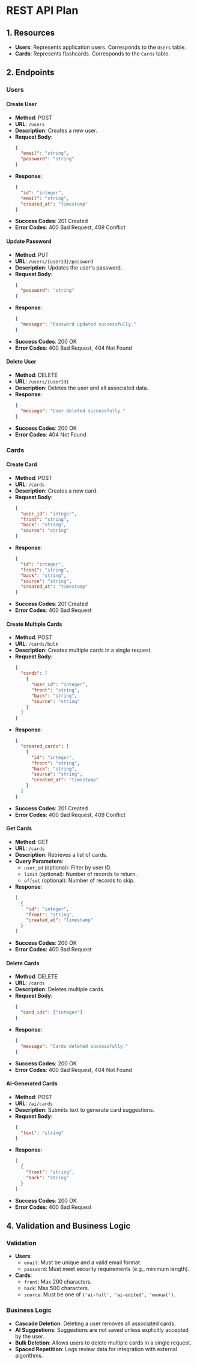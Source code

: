 # REST API Plan

## 1. Resources
- **Users**: Represents application users. Corresponds to the `Users` table.
- **Cards**: Represents flashcards. Corresponds to the `Cards` table.

## 2. Endpoints

### Users

#### Create User
- **Method**: POST
- **URL**: `/users`
- **Description**: Creates a new user.
- **Request Body**:
  ```json
  {
    "email": "string",
    "password": "string"
  }
  ```
- **Response**:
  ```json
  {
    "id": "integer",
    "email": "string",
    "created_at": "timestamp"
  }
  ```
- **Success Codes**: 201 Created
- **Error Codes**: 400 Bad Request, 409 Conflict

#### Update Password
- **Method**: PUT
- **URL**: `/users/{userId}/password`
- **Description**: Updates the user's password.
- **Request Body**:
  ```json
  {
    "password": "string"
  }
  ```
- **Response**:
  ```json
  {
    "message": "Password updated successfully."
  }
  ```
- **Success Codes**: 200 OK
- **Error Codes**: 400 Bad Request, 404 Not Found

#### Delete User
- **Method**: DELETE
- **URL**: `/users/{userId}`
- **Description**: Deletes the user and all associated data.
- **Response**:
  ```json
  {
    "message": "User deleted successfully."
  }
  ```
- **Success Codes**: 200 OK
- **Error Codes**: 404 Not Found

### Cards

#### Create Card
- **Method**: POST
- **URL**: `/cards`
- **Description**: Creates a new card.
- **Request Body**:
  ```json
  {
    "user_id": "integer",
    "front": "string",
    "back": "string",
    "source": "string"
  }
  ```
- **Response**:
  ```json
  {
    "id": "integer",
    "front": "string",
    "back": "string",
    "source": "string",
    "created_at": "timestamp"
  }
  ```
- **Success Codes**: 201 Created
- **Error Codes**: 400 Bad Request

#### Create Multiple Cards
- **Method**: POST
- **URL**: `/cards/bulk`
- **Description**: Creates multiple cards in a single request.
- **Request Body**:
  ```json
  {
    "cards": [
      {
        "user_id": "integer",
        "front": "string",
        "back": "string",
        "source": "string"
      }
    ]
  }
  ```
- **Response**:
  ```json
  {
    "created_cards": [
      {
        "id": "integer",
        "front": "string",
        "back": "string",
        "source": "string",
        "created_at": "timestamp"
      }
    ]
  }
  ```
- **Success Codes**: 201 Created
- **Error Codes**: 400 Bad Request, 409 Conflict

#### Get Cards
- **Method**: GET
- **URL**: `/cards`
- **Description**: Retrieves a list of cards.
- **Query Parameters**:
  - `user_id` (optional): Filter by user ID.
  - `limit` (optional): Number of records to return.
  - `offset` (optional): Number of records to skip.
- **Response**:
  ```json
  [
    {
      "id": "integer",
      "front": "string",
      "created_at": "timestamp"
    }
  ]
  ```
- **Success Codes**: 200 OK
- **Error Codes**: 400 Bad Request

#### Delete Cards
- **Method**: DELETE
- **URL**: `/cards`
- **Description**: Deletes multiple cards.
- **Request Body**:
  ```json
  {
    "card_ids": ["integer"]
  }
  ```
- **Response**:
  ```json
  {
    "message": "Cards deleted successfully."
  }
  ```
- **Success Codes**: 200 OK
- **Error Codes**: 400 Bad Request, 404 Not Found

#### AI-Generated Cards
- **Method**: POST
- **URL**: `/ai/cards`
- **Description**: Submits text to generate card suggestions.
- **Request Body**:
  ```json
  {
    "text": "string"
  }
  ```
- **Response**:
  ```json
  [
    {
      "front": "string",
      "back": "string"
    }
  ]
  ```
- **Success Codes**: 200 OK
- **Error Codes**: 400 Bad Request

## 4. Validation and Business Logic

### Validation
- **Users**:
  - `email`: Must be unique and a valid email format.
  - `password`: Must meet security requirements (e.g., minimum length).
- **Cards**:
  - `front`: Max 200 characters.
  - `back`: Max 500 characters.
  - `source`: Must be one of `('ai-full', 'ai-edited', 'manual')`.

### Business Logic
- **Cascade Deletion**: Deleting a user removes all associated cards.
- **AI Suggestions**: Suggestions are not saved unless explicitly accepted by the user.
- **Bulk Deletion**: Allows users to delete multiple cards in a single request.
- **Spaced Repetition**: Logs review data for integration with external algorithms.